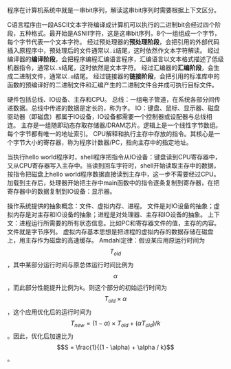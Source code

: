 程序在计算机系统中就是一串bit序列，解读这串bit序列时需要根据上下文区分。

C语言程序由一段ASCII文本字符编译成计算机可以执行的二进制bit会经过四个阶段，五种格式。最开始是ASNII字符，这是这串bit序列，8个一组组成一个字节，每个字节代表一个文本字符。
经过预处理器的**预处理阶段**，会把引用的外部代码插入原程序中，预处理后的文件通常以`.i`结尾，这时依然作文本字符解读。
经过编译器的**编译阶段**，会把程序编程汇编语言程序，汇编语言以文本格式描述了低级机器指令，通常以`.s`结尾，这时依然是文本字符。
经过汇编器的**汇编阶段**，会生成二进制文件，通常以`.o`结尾。
经过链接器的**链接阶段**，会把引用的标准库中的函数的预编译好的二进制文件和汇编产生的二进制文件合并成可执行目标文件。

硬件包括总线、IO设备、主存和CPU。
总线：一组电子管道，在系统各部分间传递数据。总线中传递的数据是定长的，称为字。
IO：键盘、鼠标、显示器、磁盘驱动器（即磁盘）都属于IO设备，IO设备都需要一个控制器或设配器与总线相连。
主存是一组随即动态存取存储器/DRAM芯片。逻辑上是一个线性字节数组。每个字节都有唯一的地址索引。
CPU解释和执行主存中存放的指令。其核心是一个字节大小的寄存器，称为程序计数器/PC，指向主存中的指定地址。

当执行hello world程序时，shell程序把指令从IO设备：键盘读到CPU寄存器中，又从CPU寄存器写入主存中。当读到回车字符时，shell开始读取主存中的数据，按指令把磁盘上hello world程序数据直接读到主存中，这一步不需要经过CPU。加载到主存后，处理器开始把主存中main函数中的指令逐条复制到寄存器，在把寄存器中的数据复制到IO设备：显示器。

操作系统提供的抽象概念：文件、虚拟内存、进程。
文件是对IO设备的抽象；虚拟内存是对主存和IO设备的抽象；进程是对处理器、主存和IO设备的抽象。
上下文：进程运行所需要的所有状态信息。比如PC和寄存器文件的值，主存的内容。
文件就是字节序列。
虚拟内存基本思想是把进程的虚拟内存的数据存储在磁盘上，用主存作为磁盘的高速缓存。
Amdahl定律：假设某应用原运行时间为$$T_{old}$$，其中某部分运行时间与原总体运行时间比例为$$\alpha$$，而此部分性能提升比例为k。则这个部分的初始运行时间为$$T_{old} \times\alpha$$，这个应用优化后的运行时间为$$T_{new} = (1 - \alpha) \times T_{old} + (\alpha T_{old}) / k  $$。因此，优化后加速比为$$S = \frac{1}{(1 - \alpha) + \alpha / k}$$。

